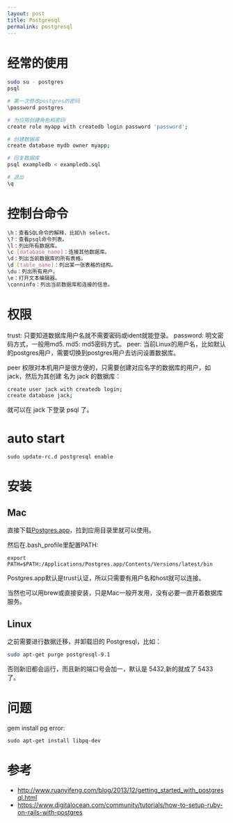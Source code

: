 ```yaml
---
layout: post
title: Postgresql
permalink: postgresql
---
```


# 经常的使用

```sh
sudo su - postgres
psql

# 第一次修改postgres的密码
\password postgres

# 为应用创建角色和密码
create role myapp with createdb login password 'password';

# 创建数据库
create database mydb owner myapp;

# 回复数据库
psql exampledb < exampledb.sql

# 退出
\q
```

# 控制台命令

```sh
\h：查看SQL命令的解释，比如\h select。
\?：查看psql命令列表。
\l：列出所有数据库。
\c [database_name]：连接其他数据库。
\d：列出当前数据库的所有表格。
\d [table_name]：列出某一张表格的结构。
\du：列出所有用户。
\e：打开文本编辑器。
\conninfo：列出当前数据库和连接的信息。
```

# 权限

trust: 只要知道数据库用户名就不需要密码或ident就能登录。
password: 明文密码方式，一般用md5.
md5: md5密码方式。
peer: 当前Linux的用户名，比如默认的postgres用户，需要切换到postgres用户去访问设置数据库。

peer 权限对本机用户是很方便的，只需要创建对应名字的数据库的用户，如 jack，然后为其创建 名为 jack 的数据库：

```bash
create user jack with createdb login;
create database jack;
```

就可以在 jack 下登录 psql 了。

# auto start

```
sudo update-rc.d postgresql enable
```

# 安装

## Mac
直接下载[Postgres.app](http://postgresapp.com/)，拉到应用目录里就可以使用。

然后在.bash_profile里配置PATH:

```
export PATH=$PATH:/Applications/Postgres.app/Contents/Versions/latest/bin
```

Postgres.app默认是trust认证，所以只需要有用户名和host就可以连接。

当然也可以用brew或直接安装，只是Mac一般开发用，没有必要一直开着数据库服务。

## Linux

之前需要进行数据迁移，并卸载旧的 Postgresql，比如：

```bash
sudo apt-get purge postgresql-9.1
```

否则新旧都会运行，而且新的端口号会加一，默认是 5432,新的就成了 5433 了。

# 问题
gem install pg error:

```
sudo apt-get install libpq-dev
```

# 参考

* http://www.ruanyifeng.com/blog/2013/12/getting_started_with_postgresql.html
* https://www.digitalocean.com/community/tutorials/how-to-setup-ruby-on-rails-with-postgres
